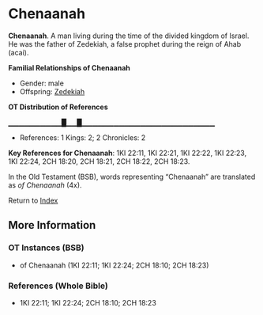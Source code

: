 # Chenaanah
**Chenaanah**. 
A man living during the time of the divided kingdom of Israel. He was the father of Zedekiah, a false prophet during the reign of Ahab (acai). 




**Familial Relationships of Chenaanah**


* Gender: male
* Offspring: [Zedekiah](Zedekiah.2.md)


**OT Distribution of References**

▁▁▁▁▁▁▁▁▁▁█▁▁█▁▁▁▁▁▁▁▁▁▁▁▁▁▁▁▁▁▁▁▁▁▁▁▁▁
* References: 1 Kings: 2; 2 Chronicles: 2



**Key References for Chenaanah**: 
1KI 22:11, 1KI 22:21, 1KI 22:22, 1KI 22:23, 1KI 22:24, 2CH 18:20, 2CH 18:21, 2CH 18:22, 2CH 18:23. 


In the Old Testament (BSB), words representing “Chenaanah” are translated as 
*of Chenaanah* (4x). 




Return to [Index](00-Index.md)

## More Information

### OT Instances (BSB)

* of Chenaanah (1KI 22:11; 1KI 22:24; 2CH 18:10; 2CH 18:23)



### References (Whole Bible)

* 1KI 22:11; 1KI 22:24; 2CH 18:10; 2CH 18:23



